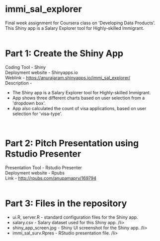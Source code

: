 # immi_sal_explorer
Final week assignment for Coursera class on 'Developing Data Products'. <br />
This Shiny app is a Salary Explorer tool for Highly-skilled Immigrant.
<br /><br />

<h1>Part 1: Create the Shiny App</h1>
Coding Tool - Shiny<br />
Deployment website - Shinyapps.io <br />
Weblink - <a href = "https://anurajaram.shinyapps.io/immi_sal_explorer/">https://anurajaram.shinyapps.io/immi_sal_explorer/ </a><br />
Description - <br />
<ul>
<li>The Shiny app is a Salary Explorer tool for Highly-skilled Immigrant.</li>
<li>App shows three different charts based on user selection from a 'dropdown box'.</li>
<li>App also calculated the count of visa applications, based on user selection for 'visa-type'. </li>
</ul>
<br />
 
<h1>Part 2: Pitch Presentation using Rstudio Presenter</h1>
Presentation Tool - Rstudio Presenter<br />
Deployment website - Rpubs <br />
Link - <a href = "http://rpubs.com/anupamaprv/169794">http://rpubs.com/anupamaprv/169794 </a>
<br /><br />

<h1>Part 3: Files in the repository</h1>
<ul>
<li>ui.R, server.R - standard configuration files for the Shiny app. </li>
<li>salary.csv - Salary dataset used for this Shiny app. /li>
<li>shiny_app_screen.jpg - Shiny UI screenshot for the Shiny app. /li>
<li>immi_sal_surv.Rpres - RStudio presentation file. /li>
</ul>
